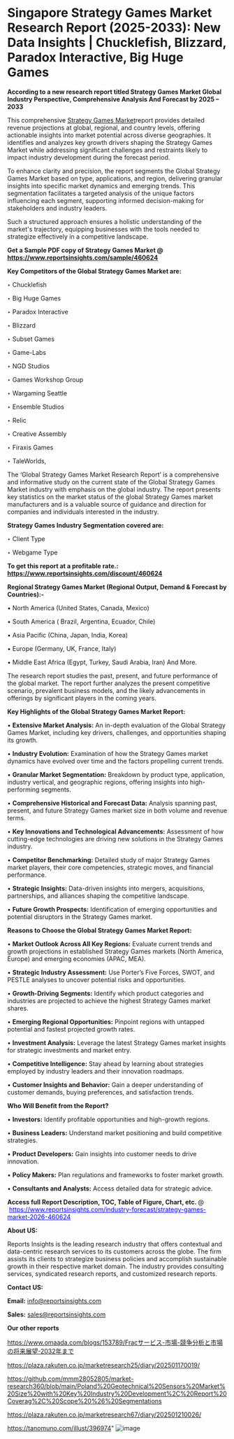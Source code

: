 # Singapore Strategy Games Market Research Report (2025-2033): New Data Insights | Chucklefish, Blizzard, Paradox Interactive, Big Huge Games

<strong>According to a new research report titled Strategy Games Market Global Industry Perspective, Comprehensive Analysis And Forecast by 2025 – 2033</strong>

This comprehensive <a href=https://www.reportsinsights.com/sample/460624>Strategy Games Market</a>report provides detailed revenue projections at global, regional, and country levels, offering actionable insights into market potential across diverse geographies. It identifies and analyzes key growth drivers shaping the Strategy Games Market while addressing significant challenges and restraints likely to impact industry development during the forecast period.

To enhance clarity and precision, the report segments the Global Strategy Games Market based on type, applications, and region, delivering granular insights into specific market dynamics and emerging trends. This segmentation facilitates a targeted analysis of the unique factors influencing each segment, supporting informed decision-making for stakeholders and industry leaders.

Such a structured approach ensures a holistic understanding of the market's trajectory, equipping businesses with the tools needed to strategize effectively in a competitive landscape.

<strong>Get a Sample PDF copy of Strategy Games Market </strong><strong>@<a href=https://www.reportsinsights.com/sample/460624 style=color:#0000ff;> https://www.reportsinsights.com/sample/460624</a></strong></font>

<strong>Key Competitors of the Global Strategy Games Market are:</strong>

‣ Chucklefish

‣ Big Huge Games

‣ Paradox Interactive

‣ Blizzard

‣ Subset Games

‣ Game-Labs

‣ NGD Studios

‣ Games Workshop Group 

‣ Wargaming Seattle

‣ Ensemble Studios

‣ Relic

‣ Creative Assembly

‣ Firaxis Games

‣ TaleWorlds,

The ‘Global Strategy Games Market Research Report’ is a comprehensive and informative study on the current state of the Global Strategy Games Market industry with emphasis on the global industry. The report presents key statistics on the market status of the global Strategy Games market manufacturers and is a valuable source of guidance and direction for companies and individuals interested in the industry.

<strong>Strategy Games Industry Segmentation covered are:</strong>

‣ Client Type

‣ Webgame Type

<strong>To get this report at a profitable rate.: <a href=https://www.reportsinsights.com/discount/460624 style=color:#0000ff;>https://www.reportsinsights.com/discount/460624</a></strong></font>

<strong>Regional Strategy Games Market (Regional Output, Demand &amp; Forecast by Countries):-</strong>

• North America (United States, Canada, Mexico)

• South America ( Brazil, Argentina, Ecuador, Chile)

• Asia Pacific (China, Japan, India, Korea)

• Europe (Germany, UK, France, Italy)

• Middle East Africa (Egypt, Turkey, Saudi Arabia, Iran) And More.

The research report studies the past, present, and future performance of the global market. The report further analyzes the present competitive scenario, prevalent business models, and the likely advancements in offerings by significant players in the coming years.

<strong>Key Highlights of the Global Strategy Games Market Report:</strong>

• <strong>Extensive Market Analysis:</strong> An in-depth evaluation of the Global Strategy Games Market, including key drivers, challenges, and opportunities shaping its growth.

• <strong>Industry Evolution:</strong> Examination of how the Strategy Games market dynamics have evolved over time and the factors propelling current trends.

• <strong>Granular Market Segmentation:</strong> Breakdown by product type, application, industry vertical, and geographic regions, offering insights into high-performing segments.

• <strong>Comprehensive Historical and Forecast Data:</strong> Analysis spanning past, present, and future Strategy Games market size in both volume and revenue terms.

• <strong>Key Innovations and Technological Advancements:</strong> Assessment of how cutting-edge technologies are driving new solutions in the Strategy Games industry.

• <strong>Competitor Benchmarking:</strong> Detailed study of major Strategy Games market players, their core competencies, strategic moves, and financial performance.

• <strong>Strategic Insights:</strong> Data-driven insights into mergers, acquisitions, partnerships, and alliances shaping the competitive landscape.

• <strong>Future Growth Prospects:</strong> Identification of emerging opportunities and potential disruptors in the Strategy Games market.

<strong>Reasons to Choose the Global Strategy Games Market Report:</strong>

• <strong>Market Outlook Across All Key Regions:</strong> Evaluate current trends and growth projections in established Strategy Games markets (North America, Europe) and emerging economies (APAC, MEA).

• <strong>Strategic Industry Assessment:</strong> Use Porter’s Five Forces, SWOT, and PESTLE analyses to uncover potential risks and opportunities.

• <strong>Growth-Driving Segments:</strong> Identify which product categories and industries are projected to achieve the highest Strategy Games market shares.

• <strong>Emerging Regional Opportunities:</strong> Pinpoint regions with untapped potential and fastest projected growth rates.

• <strong>Investment Analysis:</strong> Leverage the latest Strategy Games market insights for strategic investments and market entry.

• <strong>Competitive Intelligence:</strong> Stay ahead by learning about strategies employed by industry leaders and their innovation roadmaps.

• <strong>Customer Insights and Behavior:</strong> Gain a deeper understanding of customer demands, buying preferences, and satisfaction trends.

<strong>Who Will Benefit from the Report?</strong>

• <strong>Investors:</strong> Identify profitable opportunities and high-growth regions.

• <strong>Business Leaders:</strong> Understand market positioning and build competitive strategies.

• <strong>Product Developers:</strong> Gain insights into customer needs to drive innovation.

• <strong>Policy Makers:</strong> Plan regulations and frameworks to foster market growth.

• <strong>Consultants and Analysts:</strong> Access detailed data for strategic advice.
</ul>
<strong>Access full Report Description, TOC, Table of Figure, Chart, etc. </strong>@  <a href=https://www.reportsinsights.com/industry-forecast/strategy-games-market-2026-460624 style=color:#0000ff;>https://www.reportsinsights.com/industry-forecast/strategy-games-market-2026-460624</a></font>

<strong><strong>About US</strong>:</strong>

Reports Insights is the leading research industry that offers contextual and data-centric research services to its customers across the globe. The firm assists its clients to strategize business policies and accomplish sustainable growth in their respective market domain. The industry provides consulting services, syndicated research reports, and customized research reports.

<strong>Contact US:</strong>

<p class=""""><b>Email:</b> <a href=mailto:info@reportsinsights.com>info@reportsinsights.com</a></p>
<p class=""""><b>Sales:</b> <a href=mailto:sales@reportsinsights.com>sales@reportsinsights.com</a></p>

<strong>Our other reports</strong>

<a href=https://www.omaada.com/blogs/153789/Fracサービス-市場-競争分析と市場の将来展望-2032年まで>https://www.omaada.com/blogs/153789/Fracサービス-市場-競争分析と市場の将来展望-2032年まで</a>

<a href=https://plaza.rakuten.co.jp/marketresearch25/diary/202501170019/>https://plaza.rakuten.co.jp/marketresearch25/diary/202501170019/</a>

<a href=https://github.com/mmm28052805/market-research360/blob/main/Poland%20Geotechnical%20Sensors%20Market%20Size%20with%20Key%20Industry%20Development%2C%20Report%20Coverag%2C%20Scope%20%26%20Segmentations>https://github.com/mmm28052805/market-research360/blob/main/Poland%20Geotechnical%20Sensors%20Market%20Size%20with%20Key%20Industry%20Development%2C%20Report%20Coverag%2C%20Scope%20%26%20Segmentations</a>

<a href=https://plaza.rakuten.co.jp/marketresearch67/diary/202501210026/>https://plaza.rakuten.co.jp/marketresearch67/diary/202501210026/</a>

<a href=https://tanomuno.com/illust/396974>https://tanomuno.com/illust/396974</a>"
![image](https://github.com/user-attachments/assets/f0fd397f-3844-4bb1-872e-ad9615ab6d7e)
